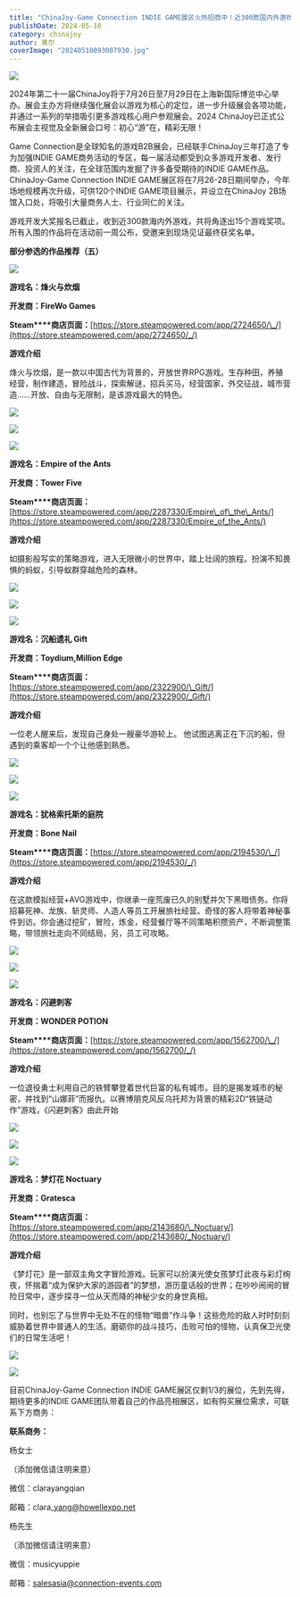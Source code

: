 ```yaml
---
title: "ChinaJoy-Game Connection INDIE GAME展区火热招商中！近300款国内外游戏参与开发大奖报名！"
publishDate: 2024-05-10
category: chinajoy
author: 莱尔
coverImage: "20240510093007930.jpg"
---
```


![](https://ec-net-1251389766.cos.ap-shanghai.myqcloud.com/wp-content/uploads/2024/05/20240510092729713-1024x484.jpg)

2024年第二十一届ChinaJoy将于7月26日至7月29日在上海新国际博览中心举办。展会主办方将继续强化展会以游戏为核心的定位，进一步升级展会各项功能，并通过一系列的举措吸引更多游戏核心用户参观展会。2024 ChinaJoy已正式公布展会主视觉及全新展会口号：初心“游”在，精彩无限！

Game Connection是全球知名的游戏B2B展会，已经联手ChinaJoy三年打造了专为加强INDIE GAME商务活动的专区，每一届活动都受到众多游戏开发者、发行商、投资人的关注，在全球范围内发掘了许多备受期待的INDIE GAME作品。ChinaJoy-Game Connection INDIE GAME展区将在7月26-28日期间举办，今年场地规模再次升级，可供120个INDIE GAME项目展示，并设立在ChinaJoy 2B场馆入口处，将吸引大量商务人士、行业同仁的关注。

游戏开发大奖报名已截止，收到近300款海内外游戏，共将角逐出15个游戏奖项。所有入围的作品将在活动前一周公布，受邀来到现场见证最终获奖名单。

**部分参选的作品推荐（五）**

![](https://ec-net-1251389766.cos.ap-shanghai.myqcloud.com/wp-content/uploads/2024/05/20240510092750874.png)

**游戏名：烽火与炊烟**

**开发商：FireWo Games**

**Steam****商店页面：**[https://store.steampowered.com/app/2724650/\_/](https://store.steampowered.com/app/2724650/_/)

**游戏介绍**

烽火与炊烟，是一款以中国古代为背景的，开放世界RPG游戏。生存种田，养殖经营，制作建造，冒险战斗，探索解谜，招兵买马，经营国家，外交征战，城市营造……开放、自由与无限制，是该游戏最大的特色。

![](https://ec-net-1251389766.cos.ap-shanghai.myqcloud.com/wp-content/uploads/2024/05/20240510092904907-1024x574.png)

![](https://ec-net-1251389766.cos.ap-shanghai.myqcloud.com/wp-content/uploads/2024/05/20240510092904907-1024x574.png)

![](https://ec-net-1251389766.cos.ap-shanghai.myqcloud.com/wp-content/uploads/2024/05/20240510092904907-1024x574.png)

**游戏名：Empire of the Ants**

**开发商：Tower Five**

**Steam****商店页面：**[https://store.steampowered.com/app/2287330/Empire\_of\_the\_Ants/](https://store.steampowered.com/app/2287330/Empire_of_the_Ants/)

**游戏介绍**

如摄影般写实的策略游戏，进入无限微小的世界中，踏上壮阔的旅程。扮演不知畏惧的蚂蚁，引导蚁群穿越危险的森林。

![](https://ec-net-1251389766.cos.ap-shanghai.myqcloud.com/wp-content/uploads/2024/05/20240510092806222-1024x576.png)

![](https://ec-net-1251389766.cos.ap-shanghai.myqcloud.com/wp-content/uploads/2024/05/20240510092815726-1024x577.png)

![](https://ec-net-1251389766.cos.ap-shanghai.myqcloud.com/wp-content/uploads/2024/05/20240510092828324.png)

**游戏名：沉船遗礼 Gift**

**开发商：Toydium,Million Edge**

**Steam****商店页面：**[https://store.steampowered.com/app/2322900/\_Gift/](https://store.steampowered.com/app/2322900/_Gift/)

**游戏介绍**

一位老人醒来后，发现自己身处一艘豪华游轮上。 他试图逃离正在下沉的船，但遇到的乘客却一个个让他感到熟悉。

![](https://ec-net-1251389766.cos.ap-shanghai.myqcloud.com/wp-content/uploads/2024/05/20240510092908487-1024x573.png)

![](https://ec-net-1251389766.cos.ap-shanghai.myqcloud.com/wp-content/uploads/2024/05/20240510092832874-1024x574.png)

![](https://ec-net-1251389766.cos.ap-shanghai.myqcloud.com/wp-content/uploads/2024/05/20240510092846596-1024x576.png)

**游戏名：犹格索托斯的庭院**

**开发商：Bone Nail**

**Steam****商店页面：**[https://store.steampowered.com/app/2194530/\_/](https://store.steampowered.com/app/2194530/_/)

**游戏介绍**

在这款模拟经营+AVG游戏中，你继承一座荒废已久的别墅并欠下黑暗债务。你将招募死神、龙族、斩灵师、人造人等员工开展旅社经营。奇怪的客人将带着神秘事件到访。你会通过挖矿，冒险，炼金，经营餐厅等不同策略积攒资产，不断调整策略，带领旅社走向不同结局，另，员工可攻略。

![](https://ec-net-1251389766.cos.ap-shanghai.myqcloud.com/wp-content/uploads/2024/05/20240510092836502-1024x576.png)

![](https://ec-net-1251389766.cos.ap-shanghai.myqcloud.com/wp-content/uploads/2024/05/20240510092843490-1024x575.png)

![](https://ec-net-1251389766.cos.ap-shanghai.myqcloud.com/wp-content/uploads/2024/05/20240510092839218.png)

**游戏名：闪避刺客**

**开发商：WONDER POTION**

**Steam****商店页面：**[https://store.steampowered.com/app/1562700/\_/](https://store.steampowered.com/app/1562700/_/)

**游戏介绍**

一位退役勇士利用自己的铁臂攀登着世代巨富的私有城市。目的是揭发城市的秘密，并找到“山娜菲”而报仇。以赛博朋克风反乌托邦为背景的精彩2D“铁链动作”游戏，《闪避刺客》由此开始

![](https://ec-net-1251389766.cos.ap-shanghai.myqcloud.com/wp-content/uploads/2024/05/20240510092840910-1024x581.png)

![](https://ec-net-1251389766.cos.ap-shanghai.myqcloud.com/wp-content/uploads/2024/05/20240510092853176-1024x553.png)

![](https://ec-net-1251389766.cos.ap-shanghai.myqcloud.com/wp-content/uploads/2024/05/20240510092855639-1024x576.png)

**游戏名：梦灯花 Noctuary**

**开发商：Gratesca**

**Steam****商店页面：**[https://store.steampowered.com/app/2143680/\_Noctuary/](https://store.steampowered.com/app/2143680/_Noctuary/)

**游戏介绍**

《梦灯花》是一部双主角文字冒险游戏。玩家可以扮演光使女孩梦灯此夜与彩灯绚夜，怀揣着“成为保护大家的游园者”的梦想，游历童话般的世界；在吵吵闹闹的冒险日常中，逐步探寻一位从天而降的神秘少女的身世真相。

同时，也别忘了与世界中无处不在的怪物“暗兽”作斗争！这些危险的敌人时时刻刻威胁着世界中普通人的生活。磨砺你的战斗技巧，击败可怕的怪物，认真保卫光使们的日常生活吧！

![](https://ec-net-1251389766.cos.ap-shanghai.myqcloud.com/wp-content/uploads/2024/05/20240510092902191-1024x576.png)

![](https://ec-net-1251389766.cos.ap-shanghai.myqcloud.com/wp-content/uploads/2024/05/20240510092943370-1024x574.png)

目前ChinaJoy-Game Connection INDIE GAME展区仅剩1/3的展位，先到先得，期待更多的INDIE GAME团队带着自己的作品亮相展区，如有购买展位需求，可联系下方商务：

**联系商务：**

杨女士

（添加微信请注明来意）

微信：clarayangqian

邮箱：clara\_yang@howellexpo.net

杨先生

（添加微信请注明来意）

微信：musicyuppie

邮箱：salesasia@connection-events.com
